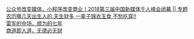   
[公众号改变媒体，小程序改变商业！2018第三届中国新媒体千人峰会闭幕 || 专题](http://www.dianyue.me/archives/921/e72xtkappjogpdki/)  
[农历哪几天出生人的,天生财多,一辈子锦衣玉食,不愁吃穿!!](http://www.dianyue.me/archives/950/k07mn4idqkiy2ifz/)  
[雷军的中场，顺为的七年](http://www.dianyue.me/archives/716/gjqf4zthv2k8u0zg/)  
[商道即人道，无德必无财](http://www.dianyue.me/archives/958/6050dwj5hp2u54rc/)
